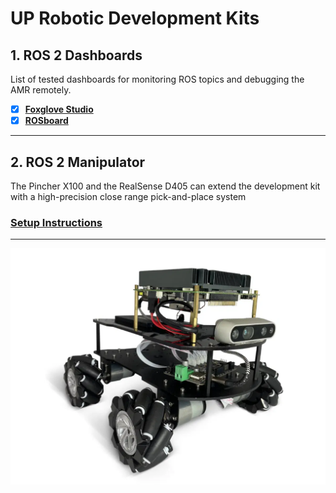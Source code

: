 # **UP Robotic Development Kits**

## 1. ROS 2 Dashboards
List of tested dashboards for monitoring ROS topics and debugging the AMR remotely. 
- [x] **[Foxglove Studio](/docs/foxglove_studio/foxglove_setup.md)**
- [x] **[ROSboard](/docs/rosboard/rosboard_setup.md)** 
 
---

## 2. ROS 2 Manipulator
The Pincher X100 and the RealSense D405 can extend the development kit with a high-precision close range pick-and-place system
### [Setup Instructions](/src/manipulators/px100/README.md)

---
![UP Xtreme i11](/docs/doc_images/UP-Xtreme-i11-robotics-development-kit.png)